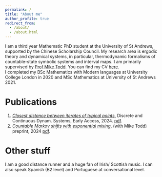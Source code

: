 ```yaml
---
permalink: /
title: "About me"
author_profile: true
redirect_from: 
  - /about/
  - /about.html
---
```


I am a third year Mathematic PhD student at the University of St Andrews, supported by the Chinese Scholarship Council. My research area is ergodic theory and dynamical systems, in particular, thermodynamic formalisms of countable-state symbolic systems and interval maps. I am primarily supervised by [Prof Mike Todd](https://mtoddm.github.io/). You can find my CV [here](../assets/CV.pdf). <br>
I completed my BSc Mathematics with Modern languages at University College London in 2020 and MSc Mathematics at University of St Andrews 2021. 

# Publications

  1. <em>[Closest distance between iterates of typical points](https://www.aimsciences.org/article/doi/10.3934/dcds.2024026)</em>, Discrete and Continuous Dynam. Systems, Early Access, 2024. [pdf](https://BoyuanZhao.github.io/files/paper1.pdf). <br>
  2. <em>[Countable Markov shifts with exponential mixing](https://arxiv.org/abs/2403.02092)</em>, (with Mike Todd) preprint, 2024 [pdf](https://BoyuanZhao.github.io/files/paper2.pdf).

# Other stuff
<p>I am a good distance runner and a huge fan of Irish/ Scottish music. I can also speak Spanish (B2 level) and Portuguese at conversational level.</p>
